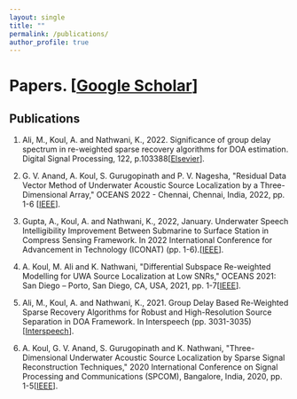 ```yaml
---
layout: single
title: ""
permalink: /publications/
author_profile: true
---
```

# <i class="fa fa-fw fa-paste"></i> Papers. [[Google Scholar](https://scholar.google.com/citations?user=NljRoewAAAAJ&hl=en)] #


## Publications
1. Ali, M., Koul, A. and Nathwani, K., 2022. Significance of group delay spectrum in re-weighted sparse recovery algorithms for DOA estimation. Digital Signal Processing, 122, p.103388[[Elsevier](https://doi.org/10.1016/j.dsp.2022.103388)].

2. G. V. Anand, A. Koul, S. Gurugopinath and P. V. Nagesha, "Residual Data Vector Method of Underwater Acoustic Source Localization by a Three-Dimensional Array," OCEANS 2022 - Chennai, Chennai, India, 2022, pp. 1-6 [[IEEE](https://ieeexplore.ieee.org/document/9775269)].

3. Gupta, A., Koul, A. and Nathwani, K., 2022, January. Underwater Speech Intelligibility Improvement Between Submarine to Surface Station in Compress Sensing Framework. In 2022 International Conference for Advancement in Technology (ICONAT) (pp. 1-6).[[IEEE](https://ieeexplore.ieee.org/document/9726099)]. 

4. A. Koul, M. Ali and K. Nathwani, "Differential Subspace Re-weighted Modelling for UWA Source Localization at Low SNRs," OCEANS 2021: San Diego – Porto, San Diego, CA, USA, 2021, pp. 1-7[[IEEE](https://ieeexplore.ieee.org/document/9705716)]. 

5. Ali, M., Koul, A. and Nathwani, K., 2021. Group Delay Based Re-Weighted Sparse Recovery Algorithms for Robust and High-Resolution Source Separation in DOA Framework. In Interspeech (pp. 3031-3035)[[Interspeech](https://www.isca-archive.org/interspeech_2021/ali21_interspeech.html)]. 

6. A. Koul, G. V. Anand, S. Gurugopinath and K. Nathwani, "Three-Dimensional Underwater Acoustic Source Localization by Sparse Signal Reconstruction Techniques," 2020 International Conference on Signal Processing and Communications (SPCOM), Bangalore, India, 2020, pp. 1-5[[IEEE](https://ieeexplore.ieee.org/document/9179579)]. 

